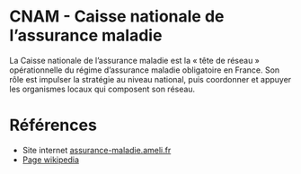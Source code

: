 # CNAM - Caisse nationale de l’assurance maladie
<!-- SPDX-License-Identifier: MPL-2.0 -->

La Caisse nationale de l’assurance maladie est la « tête de réseau » opérationnelle du régime d’assurance maladie obligatoire en France. 
Son rôle est impulser la stratégie au niveau national, puis coordonner et appuyer les organismes locaux qui composent son réseau.

# Références

- Site internet [assurance-maladie.ameli.fr](https://assurance-maladie.ameli.fr/qui-sommes-nous/fonctionnement/organisation/cnam-tete-reseau) 
- [Page wikipedia](https://fr.wikipedia.org/wiki/Caisse_nationale_de_l%27assurance_maladie)